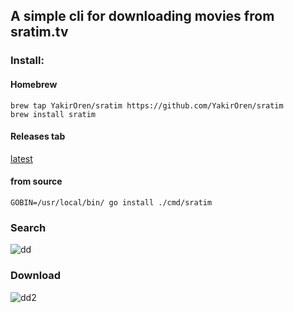 
## A simple cli for downloading movies from sratim.tv

### Install:

#### Homebrew

```
brew tap YakirOren/sratim https://github.com/YakirOren/sratim
brew install sratim 
```

#### Releases tab
[latest](https://github.com/YakirOren/sratim/releases/latest)

#### from source 
```GOBIN=/usr/local/bin/ go install ./cmd/sratim```

### Search
![dd](https://cdn.discordapp.com/attachments/843214610425184276/919292780923224184/bruh.gif)

### Download
![dd2](https://cdn.discordapp.com/attachments/843214610425184276/919293485239140422/bruh2.gif)
